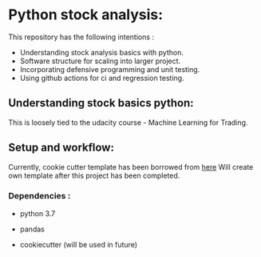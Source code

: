 # Python stock analysis:
This repository has the following intentions :
- Understanding stock analysis basics with python.
- Software structure for scaling into larger project.
- Incorporating defensive programming and unit testing.
- Using github actions for ci and regression testing.

## Understanding stock basics python:
This is loosely tied to the udacity course - Machine Learning for Trading.

## Setup and workflow:

Currently, cookie cutter template has been borrowed from [here][template_ref]
Will create own template after this project has been completed.

### Dependencies :
- python 3.7
- pandas
- cookiecutter (will be used in future)


   [template_ref]: <https://github.com/drivendata/cookiecutter-data-science>
